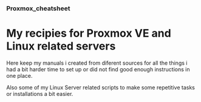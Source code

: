 ### Proxmox_cheatsheet
# My recipies for Proxmox VE and Linux related servers

Here keep my manuals i created from diferent sources for all the things i had a bit harder time to set up or did not find good enough instructions in one place.

Also some of my Linux Server related scripts to make some repetitive tasks or installations a bit easier.
